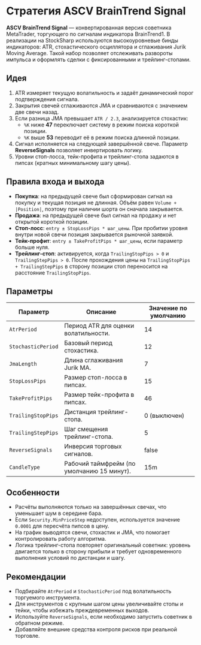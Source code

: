 # Стратегия ASCV BrainTrend Signal

**ASCV BrainTrend Signal** — конвертированная версия советника MetaTrader, торгующего по сигналам индикатора BrainTrend1. В реализации на StockSharp используются высокоуровневые бинды индикаторов: ATR, стохастического осциллятора и сглаживания Jurik Moving Average. Такой набор позволяет отслеживать развороты импульса и оформлять сделки с фиксированными и трейлинг-стопами.

## Идея

1. ATR измеряет текущую волатильность и задаёт динамический порог подтверждения сигнала.
2. Закрытия свечей сглаживаются JMA и сравниваются с значением две свечи назад.
3. Если разница JMA превышает `ATR / 2.3`, анализируется стохастик:
   - `%K` ниже **47** переключает систему в режим поиска короткой позиции.
   - `%K` выше **53** переводит её в режим поиска длинной позиции.
4. Сигнал исполняется на следующей завершённой свече. Параметр **ReverseSignals** позволяет инвертировать логику.
5. Уровни стоп-лосса, тейк-профита и трейлинг-стопа задаются в пипсах (кратных минимальному шагу цены).

## Правила входа и выхода

- **Покупка**: на предыдущей свече был сформирован сигнал на покупку и текущая позиция не длинная. Объём равен `Volume + |Position|`, поэтому при наличии шорта он сначала закрывается.
- **Продажа**: на предыдущей свече был сигнал на продажу и нет открытой короткой позиции.
- **Стоп-лосс**: `entry ± StopLossPips * шаг_цены`. При пробитии уровня внутри новой свечи позиция закрывается рыночной заявкой.
- **Тейк-профит**: `entry ± TakeProfitPips * шаг_цены`, если параметр больше нуля.
- **Трейлинг-стоп**: активируется, когда `TrailingStopPips > 0` и `TrailingStepPips > 0`. После прохождения цены на `TrailingStopPips + TrailingStepPips` в сторону позиции стоп переносится на расстояние `TrailingStopPips`.

## Параметры

| Параметр | Описание | Значение по умолчанию |
|----------|----------|------------------------|
| `AtrPeriod` | Период ATR для оценки волатильности. | 14 |
| `StochasticPeriod` | Базовый период стохастика. | 12 |
| `JmaLength` | Длина сглаживания Jurik MA. | 7 |
| `StopLossPips` | Размер стоп-лосса в пипсах. | 15 |
| `TakeProfitPips` | Размер тейк-профита в пипсах. | 46 |
| `TrailingStopPips` | Дистанция трейлинг-стопа. | 0 (выключен) |
| `TrailingStepPips` | Шаг смещения трейлинг-стопа. | 5 |
| `ReverseSignals` | Инверсия торговых сигналов. | false |
| `CandleType` | Рабочий таймфрейм (по умолчанию 15 минут). | 15m |

## Особенности

- Расчёты выполняются только на завершённых свечах, что уменьшает шум в середине бара.
- Если `Security.MinPriceStep` недоступен, используется значение `0.0001` для пересчёта пипсов в цену.
- На график выводятся свечи, стохастик и JMA, что помогает контролировать работу алгоритма.
- Логика трейлинг-стопа повторяет оригинальный советник: уровень двигается только в сторону прибыли и требует одновременного выполнения условий по дистанции и шагу.

## Рекомендации

- Подбирайте `AtrPeriod` и `StochasticPeriod` под волатильность торгуемого инструмента.
- Для инструментов с крупным шагом цены увеличивайте стопы и тейки, чтобы избежать преждевременных выходов.
- Используйте `ReverseSignals`, если необходимо запустить советник в обратном режиме.
- Добавляйте внешние средства контроля рисков при реальной торговле.
